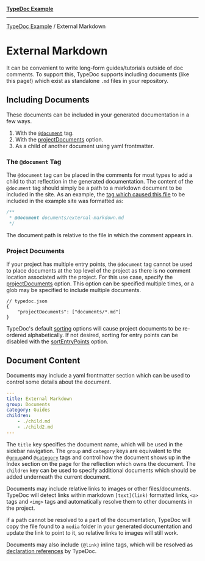 [**TypeDoc Example**](../README.md)

***

[TypeDoc Example](../README.md) / External Markdown

# External Markdown

It can be convenient to write long-form guides/tutorials outside of doc comments.
To support this, TypeDoc supports including documents (like this page!) which exist
as standalone `.md` files in your repository.

## Including Documents

These documents can be included in your generated documentation in a few ways.

1. With the [`@document`](https://typedoc.org/tags/document/) tag.
2. With the [projectDocuments] option.
3. As a child of another document using yaml frontmatter.

### The `@document` Tag

The `@document` tag can be placed in the comments for most types to add
a child to that reflection in the generated documentation. The content of
the `@document` tag should simply be a path to a markdown document to be
included in the site. As an example, the [tag which caused this file](https://github.com/TypeStrong/typedoc/blob/master/example/src/index.ts#L7)
to be included in the example site was formatted as:

```ts
/**
 * @document documents/external-markdown.md
 */
```

The document path is relative to the file in which the comment appears in.

### Project Documents

If your project has multiple entry points, the `@document` tag cannot be used
to place documents at the top level of the project as there is no comment location
associated with the project. For this use case, specify the [projectDocuments]
option. This option can be specified multiple times, or a glob may be specified
to include multiple documents.

```jsonc
// typedoc.json
{
    "projectDocuments": ["documents/*.md"]
}
```

TypeDoc's default [sorting](https://typedoc.org/options/organization/#sort) options
will cause project documents to be re-ordered alphabetically. If not desired, sorting
for entry points can be disabled with the [sortEntryPoints](https://typedoc.org/options/organization/#sortentrypoints)
option.

## Document Content

Documents may include a yaml frontmatter section which can be used to control
some details about the document.

```yaml
---
title: External Markdown
group: Documents
category: Guides
children:
    - ./child.md
    - ./child2.md
---
```

The `title` key specifies the document name, which will be used in the sidebar
navigation. The `group` and `category` keys are equivalent to the
[`@group`](https://typedoc.org/tags/group/)and [`@category`](https://typedoc.org/tags/category/)
tags and control how the document shows up in the Index section on the page
for the reflection which owns the document. The `children` key can be used to specify
additional documents which should be added underneath the current document.

Documents may include relative links to images or other files/documents. TypeDoc
will detect links within markdown `[text](link)` formatted links, `<a>` tags
and `<img>` tags and automatically resolve them to other documents in the project.

if a path cannot be resolved to a part of the documentation, TypeDoc will copy
the file found to a `media` folder in your generated documentation and update the
link to point to it, so relative links to images will still work.

Documents may also include `{@link}` inline tags, which will be resolved as
[declaration references](https://typedoc.org/guides/declaration-references/) by
TypeDoc.

[this page]: https://github.com/TypeStrong/typedoc/blob/master/example/src/documents/external-markdown.md
[projectDocuments]: https://typedoc.org/options/input/#projectdocuments
